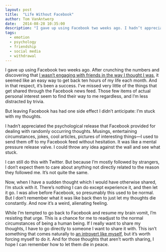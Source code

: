 ```yaml
---
layout: post
title:  "Life Without Facebook"
author: Tom VanAntwerp
date:   2014-08-28 10:35:00
description: "I gave up using Facebook two weeks ago. I hadn’t appreciated the psychological release that Facebook provided for dealing with randomly occurring thoughts. Musings, entertaining circumstances, jokes, cool articles, pictures of interesting things—I used to send them off to my Facebook feed without hesitation. It was like a mental pressure release valve. I could throw any idea against the wall and see what stuck."
tags:
  - emotion
  - psychology
  - friendship
  - social media
  - withdrawal
---
```


I gave up using Facebook two weeks ago. After crunching the numbers and discovering that [I wasn’t engaging with friends in the way I thought I was](http://www.tomvanantwerp.com/quitting-facebook/), it seemed like an easy way to get back ten hours of my life each month. And in that respect, it’s been a success. I’ve missed very little of the things that get shared through the Facebook news feed. Those few items of actual personal interest seem to find their way to me regardless, and I’m less distracted by trivia.

But leaving Facebook has had one side effect I didn’t anticipate: I’m stuck with my thoughts.

I hadn’t appreciated the psychological release that Facebook provided for dealing with randomly occurring thoughts. Musings, entertaining circumstances, jokes, cool articles, pictures of interesting things—I used to send them off to my Facebook feed without hesitation. It was like a mental pressure release valve. I could throw any idea against the wall and see what stuck.

I can still do this with Twitter. But because I’m mostly followed by strangers, I don’t expect them to care about anything not directly related to the reason they followed me. It’s not quite the same.

Now, when I have a sudden thought which I would have otherwise shared, I’m stuck with it. There’s nothing I can do except experience it, and then let it go. I was alive before Facebook, so presumably this used to be normal. But I don’t remember what it was like back then to just let my thoughts die constantly. And now it’s a weird, alienating feeling.

While I’m tempted to go back to Facebook and resume my brain vomit, I’m resisting that urge. This is a chance for me to readjust to the normal circumstances of being a human being. If I really want to share my thoughts, I have to go directly to someone I want to share it with. This isn’t something that comes naturally to [an introvert like myself](http://www.tomvanantwerp.com/introverts-extroverts-narcissists/), but it’s worth forcing myself to do it. And for those thoughts that aren’t worth sharing, I hope I can remember how to let them die in peace.
